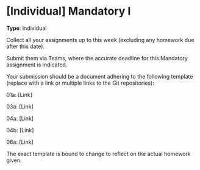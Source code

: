 # [Individual] Mandatory I

**Type**: Individual

Collect all your assignments up to this week (excluding any homework due after this date).

Submit them via Teams, where the accurate deadline for this Mandatory assignment is indicated.

Your submission should be a document adhering to the following template (replace <Link> with a link or multiple links to the Git repositories):


01a: [Link]

03a: [Link]

04a: [Link]

04b: [Link]

06a: [Link]


The exact template is bound to change to reflect on the actual homework given. 
